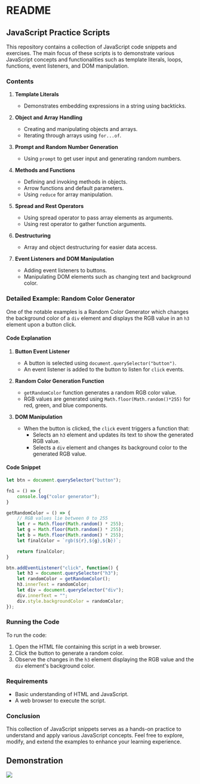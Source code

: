 # README

## JavaScript Practice Scripts

This repository contains a collection of JavaScript code snippets and exercises. The main focus of these scripts is to demonstrate various JavaScript concepts and functionalities such as template literals, loops, functions, event listeners, and DOM manipulation.

### Contents

1. **Template Literals**
   - Demonstrates embedding expressions in a string using backticks.

2. **Object and Array Handling**
   - Creating and manipulating objects and arrays.
   - Iterating through arrays using `for...of`.

3. **Prompt and Random Number Generation**
   - Using `prompt` to get user input and generating random numbers.

4. **Methods and Functions**
   - Defining and invoking methods in objects.
   - Arrow functions and default parameters.
   - Using `reduce` for array manipulation.

5. **Spread and Rest Operators**
   - Using spread operator to pass array elements as arguments.
   - Using rest operator to gather function arguments.

6. **Destructuring**
   - Array and object destructuring for easier data access.

7. **Event Listeners and DOM Manipulation**
   - Adding event listeners to buttons.
   - Manipulating DOM elements such as changing text and background color.

### Detailed Example: Random Color Generator

One of the notable examples is a Random Color Generator which changes the background color of a `div` element and displays the RGB value in an `h3` element upon a button click.

#### Code Explanation

1. **Button Event Listener**
   - A button is selected using `document.querySelector("button")`.
   - An event listener is added to the button to listen for `click` events.

2. **Random Color Generation Function**
   - `getRandomColor` function generates a random RGB color value.
   - RGB values are generated using `Math.floor(Math.random()*255)` for red, green, and blue components.

3. **DOM Manipulation**
   - When the button is clicked, the `click` event triggers a function that:
     - Selects an `h3` element and updates its text to show the generated RGB value.
     - Selects a `div` element and changes its background color to the generated RGB value.

#### Code Snippet

```javascript
let btn = document.querySelector("button");

fn1 = () => {
    console.log("color generator");
}

getRandomColor = () => {
    // RGB values lie between 0 to 255
    let r = Math.floor(Math.random() * 255);
    let g = Math.floor(Math.random() * 255);
    let b = Math.floor(Math.random() * 255);
    let finalColor = `rgb(${r},${g},${b})`;

    return finalColor;
}

btn.addEventListener("click", function() {
    let h3 = document.querySelector("h3");
    let randomColor = getRandomColor();
    h3.innerText = randomColor;
    let div = document.querySelector("div");
    div.innerText = "";
    div.style.backgroundColor = randomColor;
});
```

### Running the Code

To run the code:

1. Open the HTML file containing this script in a web browser.
2. Click the button to generate a random color.
3. Observe the changes in the `h3` element displaying the RGB value and the `div` element's background color.

### Requirements

- Basic understanding of HTML and JavaScript.
- A web browser to execute the script.

### Conclusion

This collection of JavaScript snippets serves as a hands-on practice to understand and apply various JavaScript concepts. Feel free to explore, modify, and extend the examples to enhance your learning experience.

## Demonstration
![](/1.jpg)
